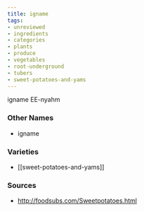 ```yaml
---
title: igname
tags:
- unreviewed
- ingredients
- categories
- plants
- produce
- vegetables
- root-underground
- tubers
- sweet-potatoes-and-yams
---
```

igname EE-nyahm

### Other Names

* igname

### Varieties

* [[sweet-potatoes-and-yams]]

### Sources
* http://foodsubs.com/Sweetpotatoes.html
